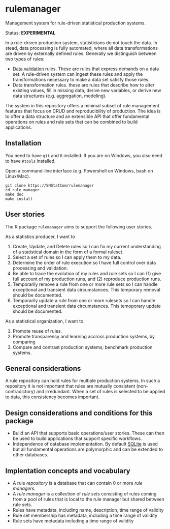 # rulemanager

Management system for rule-driven statistical production systems. 

Status: **EXPERIMENTAL**


In a rule-driven production system, statisticians do not touch the data. In
stead, data processing is fully automated, where all data transformations are
driven by externally defined rules. Generally we distinguish between two types
of rules:

- [Data validation](https://arxiv.org/abs/2012.12028) rules. These are rules that
  express demands on a data set. A rule-driven system can ingest these rules and
  apply the transformations necessary to make a data set satisfy those rules.
- Data transformation rules. these are rules that describe how to alter existing values,
  fill in missing data, derive new variables, or derive new data structures (e.g.
  aggregation, modeling).

The system in this repository offers a minimal subset of rule management
features that focus on CRUD and reproducibility of production. The idea is to
offer a data structure and an extensible API that offer fundamental operations
on rules and rule sets that can be combined to build applications.

## Installation

You need to have `git` and `R` installed. If you are on Windows, you also need
to have `Rtools` installed.

Open a command-line interface (e.g. Powershell on Windows, bash on Linux/Mac).

```
git clone https://SNStatCom/rulemanager
cd rule manager
make doc
make install
```


## User stories

The R package `rulemanager` aims to support the following user stories.

As a statistics producer, I want to 

1. Create, Update, and Delete rules so I can fix my current understanding
   of a statistical domain in the form of a formal ruleset.
2. Select a set of rules so I can apply them to my data.
3. Determine the order of rule execution so I have full control over
   data processing and validation.
4. Be able to trace the evolution of my rules and rule sets so I can (1) give full account
   of my production runs, and (2) reproduce production runs.
5. Temporarily remove a rule from one or more rule sets so I can handle exceptional and transient
   data circumstances. This temporary removal should be documented.
6. Temporarily update a rule from one or more rulesets so I can handle exceptional and transient
   data circumstances. This temoporary update should be documented.

As a statistical organization, I want to

1. Promote reuse of rules.
2. Promote transparency and learning accross production systems, by
   comparing
3. Compare and contrast production systems; benchmark production systems.

## General considerations

A rule repository can hold rules for multiple production systems. In such a
repository it is not important that rules are mutually consistent
(non-contradictory) and irredundant. When a set of rules is selected to
be applied to data, this consistency becomes important.


## Design considerations and conditions for this package

- Build an API that supports basic operations/user stories. These can then
  be used to build applications that support specific workflows.
- Independence of database implementation. By default [SQLite](https://sqlite.org) is used
  but all fundamental operations are polymorphic and can be extended to other databases.


## Implentation concepts and vocabulary

- A rule _repository_ is a database that can contain 0 or more _rule managers_.
- A _rule manager_ is a collection of _rule sets_ consisting of rules coming
  from a pool of rules that is local to the rule manager but shared between rule sets.
- Rules have metadata, including name, description, time range of validity
- Rule set membership has metadata, including a time range of validity
- Rule sets have metadata including a time range of validity






